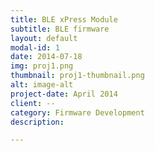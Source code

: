 ```yaml
---
title: BLE xPress Module
subtitle: BLE firmware
layout: default
modal-id: 1
date: 2014-07-18
img: proj1.png
thumbnail: proj1-thumbnail.png
alt: image-alt
project-date: April 2014
client: --
category: Firmware Development
description: 

---
```

